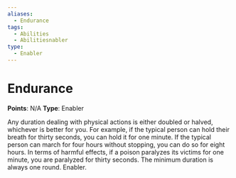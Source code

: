 ```yaml
---
aliases:
  - Endurance
tags:
  - Abilities
  - Abilitiesnabler
type:
  - Enabler
---
```

# Endurance

**Points**: N/A
**Type**: Enabler

Any duration dealing with physical actions is either doubled or halved, whichever is better for you. For example, if the typical person can hold their breath for thirty seconds, you can hold it for one minute. If the typical person can march for four hours without stopping, you can do so for eight hours. In terms of harmful effects, if a poison paralyzes its victims for one minute, you are paralyzed for thirty seconds. The minimum duration is always one round. Enabler.
